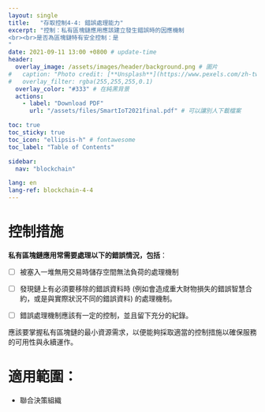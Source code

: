 ```yaml
---
layout: single
title:   "存取控制4-4: 錯誤處理能力"
excerpt: "控制：私有區塊鏈應用應該建立發生錯誤時的因應機制
<br><br>是否為區塊鏈特有安全控制：是
" 
date: 2021-09-11 13:00 +0800 # update-time
header:
  overlay_image: /assets/images/header/background.png # 圖片
#   caption: "Photo credit: [**Unsplash**](https://www.pexels.com/zh-tw/search/earth/)" # 可以表示圖片來源
#   overlay_filter: rgba(255,255,255,0.1)
  overlay_color: "#333" # 在純黑背景
  actions:
    - label: "Download PDF"
      url: "/assets/files/SmartIoT2021final.pdf" # 可以讓別人下載檔案

toc: true
toc_sticky: true
toc_icon: "ellipsis-h" # fontawesome
toc_label: "Table of Contents"

sidebar:
  nav: "blockchain"

lang: en
lang-ref: blockchain-4-4
---
```



# 控制措施
**私有區塊鏈應用常需要處理以下的錯誤情況，包括**：

- [ ] 被塞入一堆無用交易時儲存空間無法負荷的處理機制
- [ ] 發現鏈上有必須要移除的錯誤資料時 (例如會造成重大財物損失的錯誤智慧合約，或是與實際狀況不同的錯誤資料) 的處理機制。
- [ ] 錯誤處理機制應該有一定的控制，並且留下充分的紀錄。



應該要掌握私有區塊鏈的最小資源需求，以便能夠採取適當的控制措施以確保服務的可用性與永續運作。

# 適用範圍：
- 聯合決策組織

